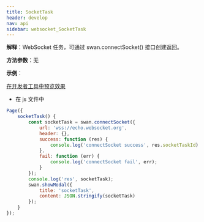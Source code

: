 ```yaml
---
title: SocketTask
header: develop
nav: api
sidebar: websocket_SocketTask
---
```





**解释**：WebSocket 任务，可通过 swan.connectSocket() 接口创建返回。

**方法参数**：无


**示例**：

<a href="swanide://fragment/6d4912bc70732735e223a5a4998582e81572975999449" title="在开发者工具中预览效果" target="_self">在开发者工具中预览效果</a>

* 在 js 文件中

```js
Page({
    socketTask() {
        const socketTask = swan.connectSocket({
            url: 'wss://echo.websocket.org',
            header: {},
            success: function (res) {
                console.log('connectSocket success', res.socketTaskId)
            },
            fail: function (err) {
                console.log('connectSocket fail', err);
            }
        });
        console.log('res', socketTask);
        swan.showModal({
            title: 'socketTask',
            content: JSON.stringify(socketTask)
        });
    }
});
```

 
